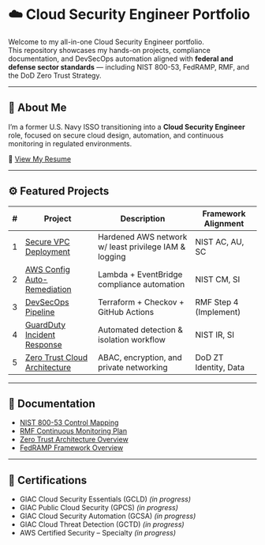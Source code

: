 # ☁️ Cloud Security Engineer Portfolio

Welcome to my all-in-one Cloud Security Engineer portfolio.  
This repository showcases my hands-on projects, compliance documentation, and DevSecOps automation aligned with **federal and defense sector standards** — including NIST 800-53, FedRAMP, RMF, and the DoD Zero Trust Strategy.

---

## 🧠 About Me
I’m a former U.S. Navy ISSO transitioning into a **Cloud Security Engineer** role, focused on secure cloud design, automation, and continuous monitoring in regulated environments.

📄 [View My Resume](. "C:\Users\user\OneDrive\Documents\Resume & Interview\Angie's Resume\Risk & Compliance Resume\AngelaHorga_CloudDevSecOps_Resume.pdf")

---

## ⚙️ Featured Projects

| # | Project | Description | Framework Alignment |
|---|----------|--------------|---------------------|
| 1 | [Secure VPC Deployment](./projects/1-secure-vpc-deployment) | Hardened AWS network w/ least privilege IAM & logging | NIST AC, AU, SC |
| 2 | [AWS Config Auto-Remediation](./projects/2-aws-config-remediation) | Lambda + EventBridge compliance automation | NIST CM, SI |
| 3 | [DevSecOps Pipeline](./projects/3-devsecops-pipeline) | Terraform + Checkov + GitHub Actions | RMF Step 4 (Implement) |
| 4 | [GuardDuty Incident Response](./projects/4-guardduty-ir-automation) | Automated detection & isolation workflow | NIST IR, SI |
| 5 | [Zero Trust Cloud Architecture](./projects/5-zero-trust-architecture) | ABAC, encryption, and private networking | DoD ZT Identity, Data |

---

## 📘 Documentation

- [NIST 800-53 Control Mapping](./docs/NIST_800-53_Control_Mapping.md)
- [RMF Continuous Monitoring Plan](./docs/RMF_Continuous_Monitoring_Plan.md)
- [Zero Trust Architecture Overview](./docs/Zero_Trust_Architecture_Overview.md)
- [FedRAMP Framework Overview](./docs/FedRAMP_Framework_Overview.md)

---

## 🪪 Certifications
- GIAC Cloud Security Essentials (GCLD) *(in progress)*
- GIAC Public Cloud Security (GPCS) *(in progress)*
- GIAC Cloud Security Automation (GCSA) *(in progress)*
- GIAC Cloud Threat Detection (GCTD) *(in progress)*
- AWS Certified Security – Specialty *(in progress)*
